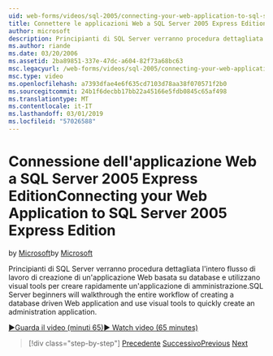 ```yaml
---
uid: web-forms/videos/sql-2005/connecting-your-web-application-to-sql-server-2005-express-edition
title: Connettere le applicazioni Web a SQL Server 2005 Express Edition | Microsoft Docs
author: microsoft
description: Principianti di SQL Server verranno procedura dettagliata l'intero flusso di lavoro di creazione di un'applicazione Web basata su database e utilizzano visual tools per creare rapidamente un administrat...
ms.author: riande
ms.date: 03/20/2006
ms.assetid: 2ba89851-337e-47dc-a604-82f73a68bc63
msc.legacyurl: /web-forms/videos/sql-2005/connecting-your-web-application-to-sql-server-2005-express-edition
msc.type: video
ms.openlocfilehash: a7393dfae4e6f635cd7103d78aa38f070571f2b0
ms.sourcegitcommit: 24b1f6decbb17bb22a45166e5fdb0845c65af498
ms.translationtype: MT
ms.contentlocale: it-IT
ms.lasthandoff: 03/01/2019
ms.locfileid: "57026588"
---
```

<a name="connecting-your-web-application-to-sql-server-2005-express-edition"></a><span data-ttu-id="6b88b-103">Connessione dell'applicazione Web a SQL Server 2005 Express Edition</span><span class="sxs-lookup"><span data-stu-id="6b88b-103">Connecting your Web Application to SQL Server 2005 Express Edition</span></span>
====================
<span data-ttu-id="6b88b-104">by [Microsoft](https://github.com/microsoft)</span><span class="sxs-lookup"><span data-stu-id="6b88b-104">by [Microsoft](https://github.com/microsoft)</span></span>

<span data-ttu-id="6b88b-105">Principianti di SQL Server verranno procedura dettagliata l'intero flusso di lavoro di creazione di un'applicazione Web basata su database e utilizzano visual tools per creare rapidamente un'applicazione di amministrazione.</span><span class="sxs-lookup"><span data-stu-id="6b88b-105">SQL Server beginners will walkthrough the entire workflow of creating a database driven Web application and use visual tools to quickly create an administration application.</span></span>

[<span data-ttu-id="6b88b-106">&#9654;Guarda il video (minuti 65)</span><span class="sxs-lookup"><span data-stu-id="6b88b-106">&#9654; Watch video (65 minutes)</span></span>](https://channel9.msdn.com/Blogs/ASP-NET-Site-Videos/connecting-your-web-application-to-sql-server-2005-express-edition)

> [!div class="step-by-step"]
> <span data-ttu-id="6b88b-107">[Precedente](understanding-security-and-network-connectivity.md)
> [Successivo](using-sql-server-management-studio.md)</span><span class="sxs-lookup"><span data-stu-id="6b88b-107">[Previous](understanding-security-and-network-connectivity.md)
[Next](using-sql-server-management-studio.md)</span></span>
